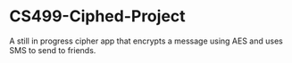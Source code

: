 # CS499-Ciphed-Project

A still in progress cipher app that encrypts a message using AES and uses SMS to send to friends.
